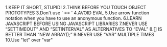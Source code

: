 1.KEEP IT SHORT, STUPID!
2.THINK BEFORE YOU TOUCH OBJECT PROTOTYPES
3.Don't use ' == '
4.AVOID EVAL
5.Use arrow function notation when you have to use an anonymous function.
6.LEARN JAVASCRIPT BEFORE USING JAVASCRIPT LIBRARIES
7.NEVER USE “SETTIMEOUT” AND “SETINTERVAL” AS ALTERNATIVES TO “EVAL”
8.[] IS BETTER THAN “NEW ARRAY();”
9.NEVER USE “VAR” MULTIPLE TIMES
10.Use "let" over "var"